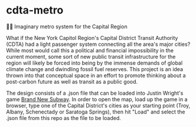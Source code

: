 # cdta-metro
🚆🚆 Imaginary metro system for the Capital Region

What if the New York Capitol Region's Capital District Transit Authority (CDTA) had a light passenger system connecting all the area's major cities?  While most would call this a political and financial impossibility in the current moment, some sort of new public transit infrastructure for the region will likely be forced into being by the immense demands of global climate change and dwindling fossil fuel reserves.  This project is an idea thrown into that conceptual space in an effort to promote thinking about a post-carbon future as well as transit as a public good.

The design consists of a .json file that can be loaded into Justin Wright's game [Brand New Subway](http://jpwright.net/projects/subway/). In order to open the map, load up the game in a browser, type one of the Capital District's cities as your starting point (Troy, Albany, Schenectady or Saratoga Springs), then hit "Load" and select the .json file from this repo as the file to be loaded.
